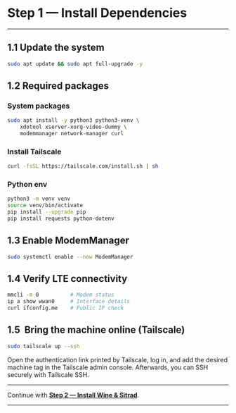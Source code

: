
# Step 1 — Install Dependencies

---

## 1.1 Update the system

```bash
sudo apt update && sudo apt full-upgrade -y
```

## 1.2 Required packages

### System packages

```bash
sudo apt install -y python3 python3-venv \
    xdotool xserver-xorg-video-dummy \
    modemmanager network-manager curl
```

### Install Tailscale

```bash
curl -fsSL https://tailscale.com/install.sh | sh
```

### Python env

```bash
python3 -m venv venv
source venv/bin/activate
pip install --upgrade pip
pip install requests python-dotenv
```

## 1.3 Enable ModemManager

```bash
sudo systemctl enable --now ModemManager
```

## 1.4 Verify LTE connectivity

```bash
mmcli -m 0          # Modem status
ip a show wwan0     # Interface details
curl ifconfig.me    # Public IP check
```


## 1.5  Bring the machine online (Tailscale)

```bash
sudo tailscale up --ssh
```

Open the authentication link printed by Tailscale, log in, and add the desired machine tag in the Tailscale admin console. 
Afterwards, you can SSH securely with Tailscale SSH. 

---

Continue with **[Step 2 — Install Wine & Sitrad](install_sitrad.md)**.

---
